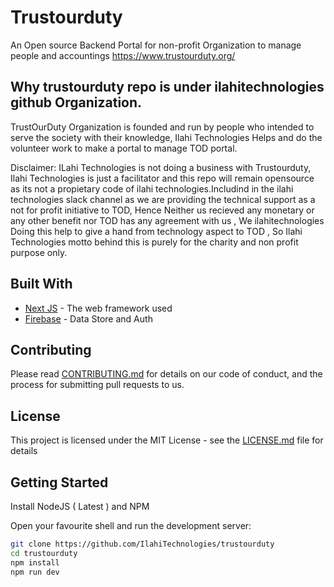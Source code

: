 
# Trustourduty

An Open source Backend Portal for non-profit Organization to manage people and accountings https://www.trustourduty.org/

## Why trustourduty repo is under ilahitechnologies github Organization.

TrustOurDuty Organization is founded and run by people who intended to serve the society with their knowledge, Ilahi Technologies Helps and do the volunteer work to make a portal to manage TOD portal.

Disclaimer: ILahi Technologies is not doing a business with Trustourduty, Ilahi Technologies is just a facilitator and this repo will remain opensource as its not a propietary code of ilahi technologies.Includind in the ilahi technologies slack channel as we are providing the technical support as a not for profit initiative to TOD, Hence Neither us recieved any monetary or any other benefit nor TOD has any agreement with us , We ilahitechnologies Doing this help to give a hand from technology aspect to TOD , So Ilahi Technologies motto behind this is purely for the charity and non profit purpose only.


## Built With

* [Next JS](https://nextjs.org/) - The web framework used
* [Firebase](https://firebase.google.com/) - Data Store and Auth

## Contributing

Please read [CONTRIBUTING.md](https://gist.github.com/PurpleBooth/b24679402957c63ec426) for details on our code of conduct, and the process for submitting pull requests to us. 

## License

This project is licensed under the MIT License - see the [LICENSE.md](LICENSE.md) file for details


## Getting Started

Install NodeJS ( Latest ) and NPM


Open your favourite shell and run the development server:

```bash
git clone https://github.com/IlahiTechnologies/trustourduty
cd trustourduty
npm install
npm run dev
```


